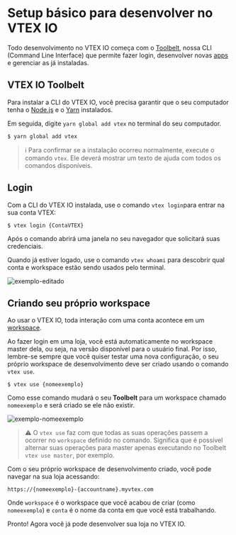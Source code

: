 # Setup básico para desenvolver no VTEX IO

Todo desenvolvimento no VTEX IO começa com o [Toolbelt](*link*), nossa CLI (Command Line Interface) que permite fazer login, desenvolver novas [apps](*link*) e gerenciar as já instaladas.

## VTEX IO Toolbelt

Para instalar a CLI do VTEX IO, você precisa garantir que o seu computador tenha o [Node.js](https://nodejs.org/) e o [Yarn](https://yarnpkg.com/) instalados.

Em seguida, digite `yarn global add vtex` no terminal do seu computador.

```
$ yarn global add vtex
```

>ℹ️ Para confirmar se a instalação ocorreu normalmente, execute o comando `vtex`. Ele deverá mostrar um texto de ajuda com todos os comandos disponíveis.

## Login

Com a CLI do VTEX IO instalada, use o comando `vtex login`para entrar na sua conta VTEX:

```
$ vtex login {ContaVTEX}
```

Após o comando abrirá uma janela no seu navegador que solicitará suas credenciais.

Quando já estiver logado, use o comando `vtex whoami` para descobrir qual conta e workspace estão sendo usados pelo terminal.

![exemplo-editado](https://user-images.githubusercontent.com/52087100/61886028-517e2780-aed5-11e9-9398-b6d2f3909a50.png)
  
## Criando seu próprio workspace

Ao usar o VTEX IO, toda interação com uma conta acontece em um [workspace](*link*).

Ao fazer login em uma loja, você está automaticamente no workspace master dela, ou seja, na versão disponível para o usuário final. Por isso, lembre-se sempre que você quiser testar uma nova configuração, o seu próprio workspace de desenvolvimento deve ser criado usando o comando `vtex use`.

```
$ vtex use {nomeexemplo}
```

Como esse comando mudará o seu **Toolbelt** para um workspace chamado `nomeexemplo` e será criado se ele não existir.

![exemplo-nomeexemplo](https://user-images.githubusercontent.com/52087100/61886135-7ffc0280-aed5-11e9-983f-4a76615d0574.png)

>⚠️ O `vtex use` faz com que todas as suas operações passem a ocorrer no `workspace` definido no comando. Significa que é possível alternar suas operações para master apenas executando no Toolbelt `vtex use master`, por exemplo.

Com o seu próprio workspace de desenvolvimento criado, você pode navegar na sua loja acessando:

`https://{nomeexemplo}-{accountname}.myvtex.com`

Onde `workspace` é o workspace que você acabou de criar (como `nomeexemplo`) e `conta` é o nome da conta em que você está trabalhando.

Pronto! Agora você já pode desenvolver sua loja no VTEX IO.
